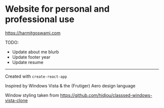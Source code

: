 # Website for personal and professional use

https://harmitgoswami.com

TODO:
- Update about me blurb
- Update footer year
- Update resume 
---

Created with `create-react-app`

Inspired by Windows Vista & the (Frutiger) Aero design language

Window styling taken from https://github.com/hidjou/classsed-windows-vista-clone
